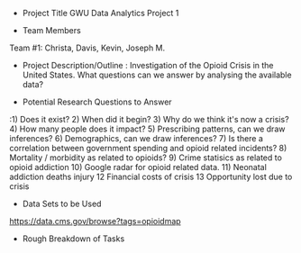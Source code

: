 - Project Title
GWU Data Analytics Project 1

 
- Team Members

Team #1: Christa, Davis, Kevin, Joseph M.

- Project Description/Outline
:
Investigation of the Opioid Crisis in the United States. What questions can we answer by analysing the available data?

- Potential Research Questions to Answer

:1) Does it exist?
2) When did it begin?
3) Why do we think it's now a crisis?
4) How many people does it impact?
5) Prescribing patterns, can we draw inferences?
6) Demographics, can we draw inferences?
7) Is there a correlation between government spending and opioid related incidents?
8) Mortality / morbidity as related to opioids?
9) Crime statisics as related to opioid addiction
10) Google radar for opioid related data.
11) Neonatal addiction deaths injury
12 Financial costs of crisis
13 Opportunity lost due to crisis

- Data Sets to be Used

https://data.cms.gov/browse?tags=opioidmap


- Rough Breakdown of Tasks 